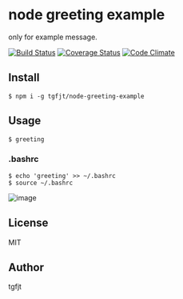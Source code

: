 # node greeting example

only for example message.  

[![Build Status](https://travis-ci.org/tgfjt-boxbox/node-greeting-example.svg)](https://travis-ci.org/tgfjt-boxbox/node-greeting-example) [![Coverage Status](https://coveralls.io/repos/tgfjt-boxbox/node-greeting-example/badge.png)](https://coveralls.io/r/tgfjt-boxbox/node-greeting-example) [![Code Climate](https://codeclimate.com/github/tgfjt-boxbox/node-greeting-example/badges/gpa.svg)](https://codeclimate.com/github/tgfjt-boxbox/node-greeting-example)

## Install

```
$ npm i -g tgfjt/node-greeting-example
```

## Usage

```
$ greeting
```

### .bashrc

```
$ echo 'greeting' >> ~/.bashrc
$ source ~/.bashrc
```

![image](https://raw.githubusercontent.com/tgfjt/node-greeting-example/master/screenshot.gif)

## License

MIT

## Author

tgfjt
